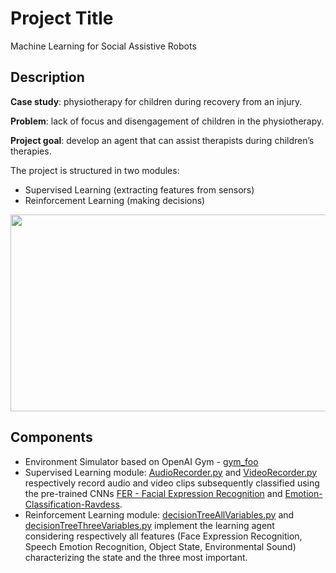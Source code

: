 # Project Title

Machine Learning for Social Assistive Robots

## Description

<b>Case study</b>: physiotherapy for children during recovery from an injury.

<b>Problem</b>: lack of focus and disengagement of children in the physiotherapy.

<b>Project goal</b>: develop an agent that can assist therapists during children’s therapies.

The project is structured in two modules:
- Supervised Learning (extracting features from sensors)
- Reinforcement Learning (making decisions)

<p align="center">
  <img width="690" height="315" src="https://i.ibb.co/3khCZj7/Cattura.jpg">
</p>

## Components

- Environment Simulator based on OpenAI Gym - [gym_foo](gym_foo)
- Supervised Learning module: [AudioRecorder.py](thesis/AudioRecorder.py) and [VideoRecorder.py](thesis/VideoRecorder.py) respectively record audio and video clips subsequently classified using the pre-trained CNNs [FER - Facial Expression Recognition](https://github.com/mayurmadnani/fer) and [Emotion-Classification-Ravdess](https://github.com/marcogdepinto/Emotion-Classification-Ravdess).
- Reinforcement Learning module: [decisionTreeAllVariables.py](decisionTreeAllVariables.py) and [decisionTreeThreeVariables.py](decisionTreeThreeVariables.py) implement the learning agent considering respectively all features (Face Expression Recognition, Speech Emotion Recognition, Object State, Environmental Sound) characterizing the state and the three most important.
  






